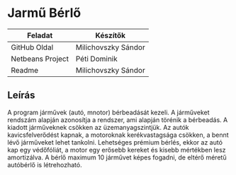 # Jarmű Bérlő

| Feladat                   | Készítők               |
|---------------------------|------------------------|
| GitHub Oldal              | Milichovszky Sándor    |
| Netbeans Project          | Péti Dominik           |
| Readme                    | Milichovszky Sándor    |

## Leírás
A program járművek (autó, mnotor) bérbeadását kezeli. A járműveket rendszám alapján azonosítja a rendszer, ami alapján törénik a bérbeadás.
A kiadott járműveknek csökken az üzemanyagszintjük. Az autók kavicsfelverődést kapnak, a motoroknak kerékvastagsága csökken, a bennt lévő járműveket lehet tankolni. Lehetséges prémium bérlés, ekkor az autó kap egy védőfóliát, a motor egy erősebb kereket és kisebb mértékben lesz amortizálva. A bérlő maximum 10 járművet képes fogadni, de eltérő méretű autóbérlő is létrehozható.
